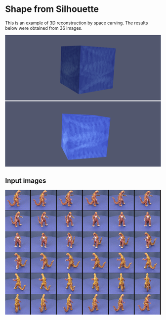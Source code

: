 # Shape from Silhouette


This is an example of 3D reconstruction by space carving. The results below were obtained from 36 images.


![Reconstruction](doc/shape_mesh.gif)
![Reconstruction](doc/shape_pc.gif)

## Input images
![Input Images](doc/input_images.png)
